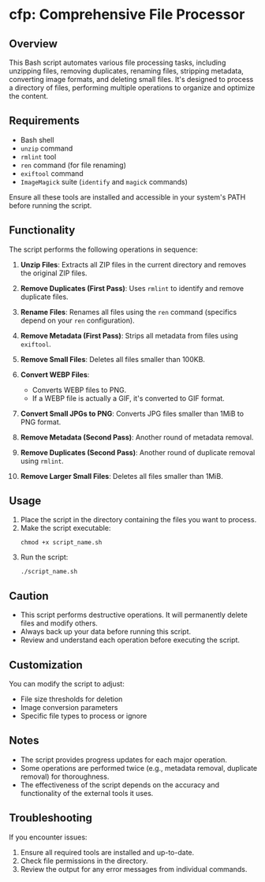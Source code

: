 # cfp: Comprehensive File Processor

## Overview

This Bash script automates various file processing tasks, including unzipping files, removing duplicates, renaming files, stripping metadata, converting image formats, and deleting small files. It's designed to process a directory of files, performing multiple operations to organize and optimize the content.

## Requirements

- Bash shell
- `unzip` command
- `rmlint` tool
- `ren` command (for file renaming)
- `exiftool` command
- `ImageMagick` suite (`identify` and `magick` commands)

Ensure all these tools are installed and accessible in your system's PATH before running the script.

## Functionality

The script performs the following operations in sequence:

1. **Unzip Files**: Extracts all ZIP files in the current directory and removes the original ZIP files.

2. **Remove Duplicates (First Pass)**: Uses `rmlint` to identify and remove duplicate files.

3. **Rename Files**: Renames all files using the `ren` command (specifics depend on your `ren` configuration).

4. **Remove Metadata (First Pass)**: Strips all metadata from files using `exiftool`.

5. **Remove Small Files**: Deletes all files smaller than 100KB.

6. **Convert WEBP Files**: 
   - Converts WEBP files to PNG.
   - If a WEBP file is actually a GIF, it's converted to GIF format.

7. **Convert Small JPGs to PNG**: Converts JPG files smaller than 1MiB to PNG format.

8. **Remove Metadata (Second Pass)**: Another round of metadata removal.

9. **Remove Duplicates (Second Pass)**: Another round of duplicate removal using `rmlint`.

10. **Remove Larger Small Files**: Deletes all files smaller than 1MiB.

## Usage

1. Place the script in the directory containing the files you want to process.
2. Make the script executable:
   ```
   chmod +x script_name.sh
   ```
3. Run the script:
   ```
   ./script_name.sh
   ```

## Caution

- This script performs destructive operations. It will permanently delete files and modify others.
- Always back up your data before running this script.
- Review and understand each operation before executing the script.

## Customization

You can modify the script to adjust:
- File size thresholds for deletion
- Image conversion parameters
- Specific file types to process or ignore

## Notes

- The script provides progress updates for each major operation.
- Some operations are performed twice (e.g., metadata removal, duplicate removal) for thoroughness.
- The effectiveness of the script depends on the accuracy and functionality of the external tools it uses.

## Troubleshooting

If you encounter issues:
1. Ensure all required tools are installed and up-to-date.
2. Check file permissions in the directory.
3. Review the output for any error messages from individual commands.
